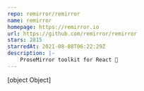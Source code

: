 ```yaml
---
repo: remirror/remirror
name: remirror
homepage: https://remirror.io
url: https://github.com/remirror/remirror
stars: 2815
starredAt: 2021-08-08T06:22:29Z
description: |-
    ProseMirror toolkit for React 🎉
---
```


[object Object]
